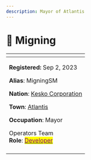 ```yaml
---
description: Mayor of Atlantis
---
```


# 👤 Migning

<table data-view="cards" data-full-width="false"><thead><tr><th></th></tr></thead><tbody><tr><td><p><strong>Registered:</strong> Sep 2, 2023</p><p><strong>Alias</strong>: MigningSM</p><p><strong>Nation</strong>: <a href="../nations/present-nations/kesko-corporation/">Kesko Corporation</a></p><p><strong>Town</strong>: <a href="../towns/other-regions/atlantis.md">Atlantis</a></p><p><strong>Occupation</strong>: Mayor</p><p></p><p>Operators Team<br><strong>Role</strong>: <a href="../../../general-information/rules-and-moderation/personnel-list/#developers"><mark style="color:purple;">Developer</mark></a></p></td></tr><tr><td><img src="../../../.gitbook/assets/MigningSM-skin.png" alt=""></td></tr></tbody></table>
